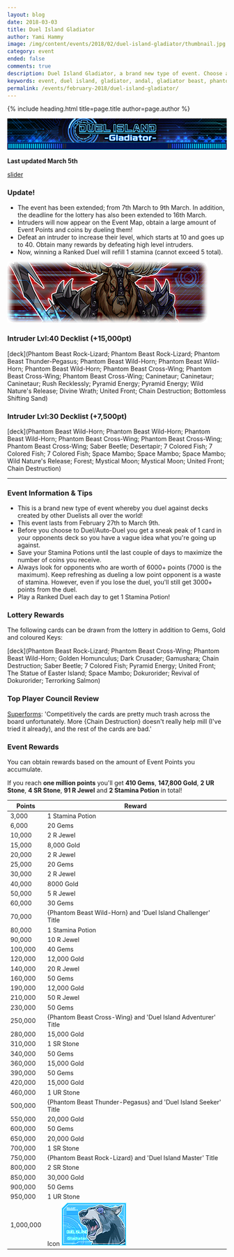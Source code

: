 ```yaml
---
layout: blog
date: 2018-03-03
title: Duel Island Gladiator
author: Yami Hammy
image: /img/content/events/2018/02/duel-island-gladiator/thumbnail.jpg
category: event
ended: false
comments: true
description: Duel Island Gladiator, a brand new type of event. Choose a deck to defend while you go on the offensive! Defeat defensive decks to earn rewards. 
keywords: event, duel island, gladiator, andal, gladiator beast, phantom beast, defending, farm
permalink: /events/february-2018/duel-island-gladiator/
---
```


{% include heading.html title=page.title author=page.author %}

![Header](/img/content/events/2018/02/duel-island-gladiator/event-header.png)

**Last updated March 5th**

[slider](https://i.imgur.com/GPKBMhV.jpg)

### Update!
- The event has been extended; from 7th March to 9th March. In addition, the deadline for the lottery has also been extended to 16th March. 
- Intruders will now appear on the Event Map, obtain a large amount of Event Points and coins by dueling them!
- Defeat an intruder to increase their level, which starts at 10 and goes up to 40. Obtain many rewards by defeating high level intruders.
- Now, winning a Ranked Duel will refill 1 stamina (cannot exceed 5 total).

![Header](/img/content/events/2018/02/duel-island-gladiator/intruder-header.png)

### Intruder Lvl:40 Decklist (+15,000pt)
[deck](Phantom Beast Rock-Lizard; Phantom Beast Rock-Lizard; Phantom Beast Thunder-Pegasus; Phantom Beast Wild-Horn; Phantom Beast Wild-Horn; Phantom Beast Wild-Horn; Phantom Beast Cross-Wing; Phantom Beast Cross-Wing; Phantom Beast Cross-Wing; Caninetaur; Caninetaur; Caninetaur; Rush Recklessly; Pyramid Energy; Pyramid Energy; Wild Nature's Release; Divine Wrath; United Front; Chain Destruction; Bottomless Shifting Sand)

### Intruder Lvl:30 Decklist (+7,500pt)
[deck](Phantom Beast Wild-Horn; Phantom Beast Wild-Horn; Phantom Beast Wild-Horn; Phantom Beast Cross-Wing; Phantom Beast Cross-Wing; Phantom Beast Cross-Wing; Saber Beetle; Desertapir; 7 Colored Fish; 7 Colored Fish; 7 Colored Fish; Space Mambo; Space Mambo; Space Mambo; Wild Nature's Release; Forest; Mystical Moon; Mystical Moon; United Front; Chain Destruction)

---

### Event Information & Tips
- This is a brand new type of event whereby you duel against decks created by other Duelists all over the world!
- This event lasts from February 27th to March 9th.
- Before you choose to Duel/Auto-Duel you get a sneak peak of 1 card in your opponents deck so you have a vague idea what you're going up against.
- Save your Stamina Potions until the last couple of days to maximize the number of coins you receive.
- Always look for opponents who are worth of 6000+ points (7000 is the maximum). Keep refreshing as dueling a low point opponent is a waste of stamina. However, even if you lose the duel, you'll still get 3000+ points from the duel.
- Play a Ranked Duel each day to get 1 Stamina Potion!

### Lottery Rewards
The following cards can be drawn from the lottery in addition to Gems, Gold and coloured Keys:

[deck](Phantom Beast Rock-Lizard; Phantom Beast Cross-Wing; Phantom Beast Wild-Horn; Golden Homunculus; Dark Crusader; Gamushara; Chain Destruction; Saber Beetle; 7 Colored Fish; Pyramid Energy; United Front; The Statue of Easter Island; Space Mambo; Dokurorider; Revival of Dokurorider; Terrorking Salmon) 

### Top Player Council Review
[Superforms](/authors/superforms/): 'Competitively the cards are pretty much trash across the board unfortunately. More {Chain Destruction} doesn't really help mill (I've tried it already), and the rest of the cards are bad.'

### Event Rewards
You can obtain rewards based on the amount of Event Points you accumulate.

If you reach **one million points** you'll get **410 Gems**, **147,800 Gold**, **2 UR Stone**, **4 SR Stone**, **91 R Jewel** and **2 Stamina Potion** in total!

| Points |  Reward  | 
| -- | -- |
| 3,000 | 1 Stamina Potion |
| 6,000 | 20 Gems |
| 10,000 | 2 R Jewel |
| 15,000 | 8,000 Gold |
| 20,000 | 2 R Jewel |
| 25,000 | 20 Gems |
| 30,000 | 2 R Jewel |
| 40,000 | 8000 Gold |
| 50,000 | 5 R Jewel |
| 60,000 | 30 Gems |
| 70,000 | {Phantom Beast Wild-Horn} and 'Duel Island Challenger' Title |
| 80,000 | 1 Stamina Potion |
| 90,000 | 10 R Jewel |
| 100,000 | 40 Gems |
| 120,000 | 12,000 Gold |
| 140,000 | 20 R Jewel |
| 160,000 | 50 Gems |
| 190,000 | 12,000 Gold |
| 210,000 | 50 R Jewel |
| 230,000 | 50 Gems |
| 250,000 | {Phantom Beast Cross-Wing} and 'Duel Island Adventurer' Title |
| 280,000 | 15,000 Gold |
| 310,000 | 1 SR Stone |
| 340,000 | 50 Gems |
| 360,000 | 15,000 Gold |
| 390,000 | 50 Gems |
| 420,000 | 15,000 Gold |
| 460,000 | 1 UR Stone |
| 500,000 | {Phantom Beast Thunder-Pegasus} and 'Duel Island Seeker' Title |
| 550,000 | 20,000 Gold |
| 600,000 | 50 Gems |
| 650,000 | 20,000 Gold |
| 700,000 | 1 SR Stone |
| 750,000 | {Phantom Beast Rock-Lizard} and 'Duel Island Master' Title |
| 800,000 | 2 SR Stone |
| 850,000 | 30,000 Gold |
| 900,000 | 50 Gems |
| 950,000 | 1 UR Stone  |
| 1,000,000 | Icon ![Icon](/img/content/events/2018/02/duel-island-gladiator/icon.png) |
